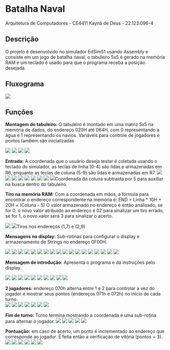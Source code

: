 # Batalha Naval
Arquitetura de Computadores - CE4411
Kaynã de Deus - 22.123.096-4
## Descrição
O projeto é desenvolvido no simulador EdSim51 usando Assembly e consiste em um jogo de batalha naval, o tabuleiro 5x5 é gerado na memória RAM e um teclado é usado para que o programa receba a posição desejada.

## Fluxograma
<img src="img/_Fluxograma.png"> 

## Funções
**Montagem do tabuleiro:** O tabuleiro é montado em uma matriz 5x5 na memória de dados, do endereço 020H até 064H, com 0 representando a água e 1 representando os navios. Variáveis para controle de jogadores e pontos também são inicializadas

<img src="img/1.png"/>
<img src="img/2.png"/>
<img src="img/3.png"/>
<img src="img/4.png"/>

**Entrada:** A coordenada que o usuário deseja testar é coletada usando o teclado do simulador, as teclas de linha (0-4) são lidas e armazenadas em R6, enquanto as teclas de coluna (5-9) são lidas e armazenadas em R7.
<img src="img/5.png"/>
<img src="img/6.png"/>
<img src="img/7.png"/>
<img src="img/8.png"/>
<img src="img/9.png"/>
<img src="img/10.png"/>
<img src="img/11.png"/>
<img src="img/12.png"/>
<img src="img/13.png"/>Coordenada da coluna subtraída por 5 para auxiliar na busca dentro do tabuleiro.

**Tiro na memória RAM:** Com a coordenada em mãos, a fórmula para encontrar o endereço correspondente na memória é:
END = Linha * 10H + 20H + (Coluna - 5)
O valor armazenado no endereço é então analisado, se for 0, o novo valor atribuído ao endereço é 02 para sinalizar um tiro errado, se for 1, o novo valor será 3 para sinalizar o acerto. 


<img src="img/14.png"/>
<img src="img/15.png"/>Tiros nos endereços (1,7) e (2,9)


**Mensagens no display:** Sub-rotinas para configurar o display e armazenamento de Strings no endereço 0F00H.

<img src="img/16.png"/>
<img src="img/17.png"/>
<img src="img/18.png"/>
<img src="img/19.png"/>
<img src="img/20.png"/>
<img src="img/21.png"/>
<img src="img/22.png"/>
<img src="img/23.png"/>
<img src="img/24.png"/>
<img src="img/25.png"/>
<img src="img/26.png"/>
<img src="img/27.png"/>
<img src="img/28.png"/>
<img src="img/29.png"/>
<img src="img/30.png"/>
<img src="img/31.png"/>
<img src="img/32.png"/>
<img src="img/33.png"/>

**Mensagem de introdução:** Apresenta o programa e dá instruções pelo display.

<img src="img/34.png"/>
<img src="img/35.png"/>
<img src="img/36.png"/>
<img src="img/37.png"/>
<img src="img/38.png"/>
<img src="img/39.png"/>
<img src="img/40.png"/>
<img src="img/41.png"/>
<img src="img/42.png"/>
<img src="img/43.png"/>

**2 jogadores:** endereço 070h alterna entre 1 e 2 para controlar a vez do jogador e mostrar seus pontos (endereços 071h e 072h) no início de cada turno.
<br/>
<img src="img/44.png"/>
<img src="img/45.png"/>
<img src="img/46.png"/>
<img src="img/47.png"/>
<img src="img/48.png"/>
<img src="img/49.png"/>
<img src="img/50.png"/>

**Fim de turno:** Turno termina mostrando a coordenada e uma sub-rotina para alternar o jogador.
<img src="img/51.png"/>
<img src="img/52.png"/>
<img src="img/53.png"/>
<img src="img/54.png"/>
<img src="img/55.png"/>

**Pontuação:** em caso de acerto, um ponto é incrementado ao endereço que corresponde ao jogador. É feita então a verificação de vitória (pontos = 3).
<br/>
<img src="img/56.png"/>
<img src="img/57.png"/>
<img src="img/58.png"/>
<img src="img/59.png"/>
<img src="img/60.png"/>
<img src="img/61.png"/>


